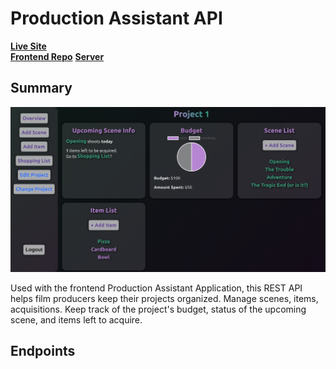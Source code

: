 # Production Assistant API

**[Live Site](https://production-assistant.vercel.app/)**  
**[Frontend Repo](https://github.com/marcuses101/Production-Assistant-Frontend)**
**[Server](https://production-assistant-server.herokuapp.com)** 

## Summary

![application](./frontend-screen.png) 

Used with the frontend Production Assistant Application, this REST API helps film producers keep their projects organized. Manage scenes, items, acquisitions. Keep track of the project's budget, status of the upcoming scene, and items left to acquire. 

## Endpoints